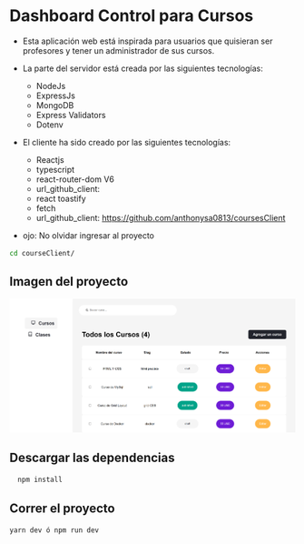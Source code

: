 # Dashboard Control para Cursos

- Esta aplicación web está inspirada para usuarios que quisieran ser profesores y tener un administrador de sus cursos.
- La parte del servidor está creada por las siguientes tecnologías:
  - NodeJs
  - ExpressJs
  - MongoDB
  - Express Validators
  - Dotenv
- El cliente ha sido creado por las siguientes tecnologías:

  - Reactjs
  - typescript
  - react-router-dom V6
  - url_github_client:
  - react toastify
  - fetch
  - url_github_client: https://github.com/anthonysa0813/coursesClient

- ojo: No olvidar ingresar al proyecto

```bash
cd courseClient/
```

## Imagen del proyecto

![imagen_de_project](public\image_project.png)

## Descargar las dependencias

```bash
  npm install
```

## Correr el proyecto

```bash
yarn dev ó npm run dev
```
